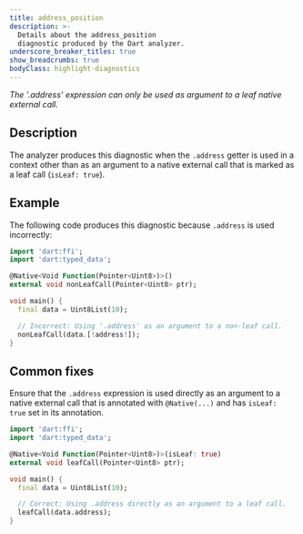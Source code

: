 ```yaml
---
title: address_position
description: >-
  Details about the address_position
  diagnostic produced by the Dart analyzer.
underscore_breaker_titles: true
show_breadcrumbs: true
bodyClass: highlight-diagnostics
---
```


_The '.address' expression can only be used as argument to a leaf native
external call._

## Description

The analyzer produces this diagnostic when the `.address` getter is used
in a context other than as an argument to a native external call that is
marked as a leaf call (`isLeaf: true`).

## Example

The following code produces this diagnostic because `.address` is used
incorrectly:

```dart
import 'dart:ffi';
import 'dart:typed_data';

@Native<Void Function(Pointer<Uint8>)>()
external void nonLeafCall(Pointer<Uint8> ptr);

void main() {
  final data = Uint8List(10);

  // Incorrect: Using '.address' as an argument to a non-leaf call.
  nonLeafCall(data.[!address!]);
}
```

## Common fixes

Ensure that the `.address` expression is used directly as an argument to a
native external call that is annotated with `@Native(...)` and has
`isLeaf: true` set in its annotation.

```dart
import 'dart:ffi';
import 'dart:typed_data';

@Native<Void Function(Pointer<Uint8>)>(isLeaf: true)
external void leafCall(Pointer<Uint8> ptr);

void main() {
  final data = Uint8List(10);

  // Correct: Using .address directly as an argument to a leaf call.
  leafCall(data.address);
}
```
